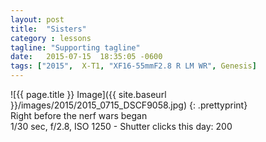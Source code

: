 ```yaml
---
layout: post
title:  "Sisters"
category : lessons
tagline: "Supporting tagline"
date:   2015-07-15  18:35:05 -0600
tags: ["2015",  X-T1, "XF16-55mmF2.8 R LM WR", Genesis]
---
```

![{{ page.title }} Image]({{ site.baseurl }}/images/2015/2015_0715_DSCF9058.jpg)
{: .prettyprint}  
Right before the nerf wars began  
1/30 sec, f/2.8, ISO 1250 - Shutter clicks this day: 200